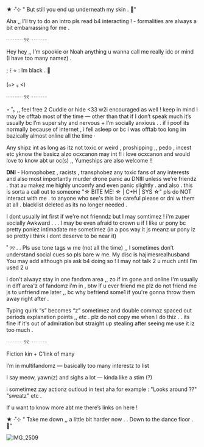 ★ ‧˚⊹ " But still you end up underneath my skin . 💢"


Aha ,, I’ll try to do an intro pls read b4 interacting ! - formalities are always a bit embarrassing for me .

┈┈┈ ୨୧ ┈┈┈


Hey hey ,, I’m spookie or Noah anything u wanna call me really idc or mind (I have too many namez) .

; ꒰ ⭐️ : Im black  . 🍷

(๑> ₃ <)

┈┈┈ ୨୧ ┈┈┈

⋆ ˚｡ ,, feel free 2 Cuddle or hide <33 w2i encouraged as well ! keep in mind I may be offtab most of the time — other than that if I don’t speak much it’s usually bc I’m super shy and nervous + I’m socially anxious . . if i poof its normally because of internet , i fell asleep or bc i was offtab too long im bazically almost online all the time 
‧

Any shipz int as long as itz not toxic or weird , proshipping ,, pedo , incest etc yknow the basicz alzo ocxcanon may int !! i love ocxcanon and would love to know abt ur oc(s) ,, Yumeships are also welcome !! 


**DNI** - Homophobez , racists , transphobez any toxic fans of any interests and also most importantly murder drone panic au DNIII unless we're friendz . that au makez me highly uncomfy and even panic slightly .  and also . this is sorta a call out to someone "☆ BITE ME! ☆ | C+H | SYS ☆"  pls do NOT interact with me . to anyone who see's this be careful please or dni w them at all . blacklist deleted as its no longer needed .


I dont usually int first if we're not frienndz but I may somtimez ! i'm zuper socially  Awkward   . . .  I may be even afraid to crown u if I like ur pony bc pretty poniez intimadate me sometimez (in a pos way it js meanz ur pony iz so pretty i think i dont deserve to be near it)


˚ ୨୧ . . Pls use tone tags w me (not all the time) ,, I sometimes don’t understand social cues so pls bare w me. 
My disc is hajimesrealhusband You may add although pls ask b4 doing so ! I may not talk 2 u much until I’m used 2 u


I don't alwayz stay in one fandom area ,, zo if im gone and online I'm usually in diff area'z of fandomz i'm in , btw if u ever friend me plz do not friend me js to unfriend me later ,, bc why befriend some1 if you're gonna throw them away right after  .



Typing quirk “s” becomes “z” sometimez and double commaz spaced out periods explanation points ,,   etc . plz do not copy me when I do thiz . . its fine if it's out of admiration but straight up stealing after seeing me use it iz too much .

┈┈┈ ୨୧ ┈┈┈


Fiction kin + C’link of many

I’m in multifandomz — basically too many interestz to list


I say meow, yawn(z) and sighs a lot — kinda like a stim (?)

i sometimez zay actionz outloud in text aha for example : "Looks around ??" "sweatz" etc . 

If u want to know more abt me there’s links on here !



★ ‧˚⊹ " Take me down ,, a little bit harder now . . Down to the dance floor . 🦴"

![IMG_2509](https://github.com/user-attachments/assets/3a21c05b-9379-4ffb-b5f3-ef91c3867732)
